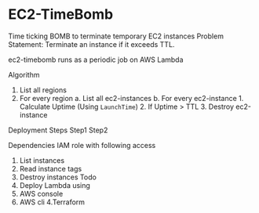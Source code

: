 # EC2-TimeBomb
Time ticking BOMB to terminate temporary EC2 instances 
Problem Statement: Terminate an instance if it exceeds TTL. 

ec2-timebomb runs as a periodic job on AWS Lambda

Algorithm
1. List all regions
2. For every region
    a. List all ec2-instances
    b. For every ec2-instance
        1. Calculate Uptime (Using `LaunchTime`)
        2. If Uptime > TTL
        3. Destroy ec2-instance

Deployment Steps
Step1
Step2


Dependencies
 IAM role with following access
  1. List instances
  2. Read instance tags
  3. Destroy instances
 Todo
  1. Deploy Lambda using 
  2. AWS console
  3. AWS cli
  4.Terraform


